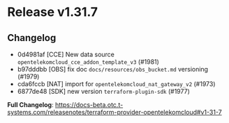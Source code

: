 # Release v1.31.7
## Changelog
* 0d4981af [CCE] New data source `opentelekomcloud_cce_addon_template_v3` (#1981)
* b97dddbb [OBS] fix doc `docs/resources/obs_bucket.md` versioning (#1979)
* cda6fccb [NAT] import for `opentelekomcloud_nat_gateway_v2` (#1973)
* 6877de48 [SDK] new version `terraform-plugin-sdk` (#1977)

**Full Changelog**: https://docs-beta.otc.t-systems.com/releasenotes/terraform-provider-opentelekomcloud#v1-31-7

